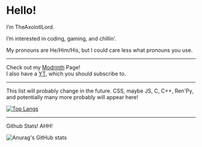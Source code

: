 # Hello! 

I’m TheAxolotlLord.

I’m interested in coding, gaming, and chillin'.

My pronouns are He/Him/His, but I could care less what pronouns you use.

---

Check out my [Modrinth](https://modrinth.com/user/TheAxolotlLord) Page! <br/>
I also have a [YT](https://youtube.com/@realaxolotllord), which you should subscribe to.

---

This list will probably change in the future. CSS, maybe JS, C, C++, Ren'Py, and potentially many more probably will appear here!

[![Top Langs](https://github-readme-stats.vercel.app/api/top-langs/?username=TheAxolotlLord&layout=donut-vertical&theme=cobalt)](https://github.com/TheAxolotlLord/#)

---

Github Stats! AHH!

![Anurag's GitHub stats](https://github-readme-stats.vercel.app/api?username=TheAxolotlLord&layout=compact&show_icons=true&theme=cobalt)
